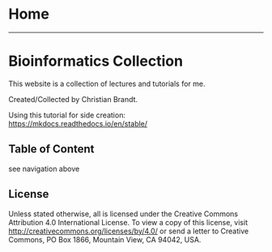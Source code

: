 Home
===
____

# Bioinformatics Collection

This website is a collection of lectures and tutorials for me.

Created/Collected by Christian Brandt.

Using this tutorial for side creation:
https://mkdocs.readthedocs.io/en/stable/

## Table of Content

see navigation above


## License

Unless stated otherwise, all is licensed under the Creative Commons Attribution 4.0 International License.
To view a copy of this license, visit <http://creativecommons.org/licenses/by/4.0/> or send a letter to Creative Commons, PO Box 1866, Mountain View, CA 94042, USA.
